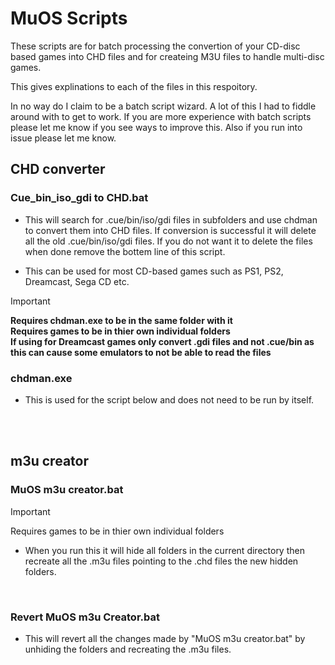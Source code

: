 # MuOS Scripts
These scripts are for batch processing the convertion of your CD-disc based games into CHD files and for createing M3U files to handle multi-disc games. 

This gives explinations to each of the files in this respoitory.

In no way do I claim to be a batch script wizard. A lot of this I had to fiddle around with to get to work. If you are more experience with batch scripts please let me know if you see ways to improve this. 
Also if you run into issue please let me know. 

## CHD converter


### Cue_bin_iso_gdi to CHD.bat

+ This will search for .cue/bin/iso/gdi files in subfolders and use chdman to convert them into CHD files. 
If conversion is successful it will delete all the old .cue/bin/iso/gdi files. If you do not want it to delete the files when done remove the bottem line of this script. 

+ This can be used for most CD-based games such as PS1, PS2, Dreamcast, Sega CD etc.

>[!IMPORTANT]
>**Requires chdman.exe to be in the same folder with it**<br />
>**Requires games to be in thier own individual folders**<br />
>**If using for Dreamcast games only convert .gdi files and not .cue/bin as this can cause some emulators to not be able to read the files**<br />


### chdman.exe

+ This is used for the script below and does not need to be run by itself.

<br />
<br />

## m3u creator


### MuOS m3u creator.bat
>[!IMPORTANT]
>Requires games to be in thier own individual folders
+ When you run this it will hide all folders in the current directory then recreate all the .m3u files pointing to the .chd files the new hidden folders.

<br />

### Revert MuOS m3u Creator.bat

+ This will revert all the changes made by "MuOS m3u creator.bat" by unhiding the folders and recreating the .m3u files.

